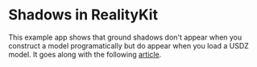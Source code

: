 # Shadows in RealityKit

This example app shows that ground shadows don't appear when you construct a model programatically but do appear when you load a USDZ model. It goes along with the following [article](https://codingxr.com/articles/shadows-lights-in-realitykit/#shadows).